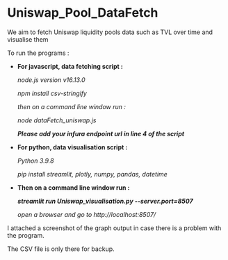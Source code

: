 # Uniswap_Pool_DataFetch
We aim to fetch Uniswap liquidity pools data such as TVL over time and visualise them


To run the programs :

- **For javascript, data fetching script :**

  _node.js version v16.13.0_
  
  _npm install csv-stringify_
  
  _then on a command line window run :_
  
  _node dataFetch_uniswap.js_
  
  ***Please add your infura endpoint url in line 4 of the script***
  

- **For python, data visualisation script :**

  _Python 3.9.8_
  
  _pip install streamlit, plotly, numpy, pandas, datetime_
  
  
- **Then on a command line window run :**

  ***streamlit run Uniswap_visualisation.py --server.port=8507***
  
  _open a browser and go to http://localhost:8507/_
  


I attached a screenshot of the graph output in case there is a problem with the program.

The CSV file is only there for backup.
